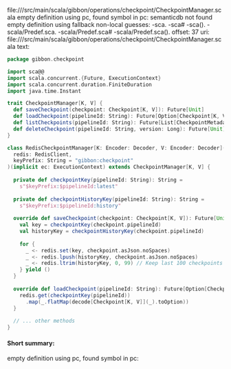 file://<WORKSPACE>/src/main/scala/gibbon/operations/checkpoint/CheckpointManager.scala
empty definition using pc, found symbol in pc: 
semanticdb not found
empty definition using fallback
non-local guesses:
	 -sca.
	 -sca#
	 -sca().
	 -scala/Predef.sca.
	 -scala/Predef.sca#
	 -scala/Predef.sca().
offset: 37
uri: file://<WORKSPACE>/src/main/scala/gibbon/operations/checkpoint/CheckpointManager.scala
text:
```scala
package gibbon.checkpoint

import sca@@
import scala.concurrent.{Future, ExecutionContext}
import scala.concurrent.duration.FiniteDuration
import java.time.Instant

trait CheckpointManager[K, V] {
  def saveCheckpoint(checkpoint: Checkpoint[K, V]): Future[Unit]
  def loadCheckpoint(pipelineId: String): Future[Option[Checkpoint[K, V]]]
  def listCheckpoints(pipelineId: String): Future[List[CheckpointMetadata]]
  def deleteCheckpoint(pipelineId: String, version: Long): Future[Unit]
}

class RedisCheckpointManager[K: Encoder: Decoder, V: Encoder: Decoder](
  redis: RedisClient,
  keyPrefix: String = "gibbon:checkpoint"
)(implicit ec: ExecutionContext) extends CheckpointManager[K, V] {
  
  private def checkpointKey(pipelineId: String): String = 
    s"$keyPrefix:$pipelineId:latest"
  
  private def checkpointHistoryKey(pipelineId: String): String = 
    s"$keyPrefix:$pipelineId:history"
  
  override def saveCheckpoint(checkpoint: Checkpoint[K, V]): Future[Unit] = {
    val key = checkpointKey(checkpoint.pipelineId)
    val historyKey = checkpointHistoryKey(checkpoint.pipelineId)
    
    for {
      _ <- redis.set(key, checkpoint.asJson.noSpaces)
      _ <- redis.lpush(historyKey, checkpoint.asJson.noSpaces)
      _ <- redis.ltrim(historyKey, 0, 99) // Keep last 100 checkpoints
    } yield ()
  }
  
  override def loadCheckpoint(pipelineId: String): Future[Option[Checkpoint[K, V]]] = {
    redis.get(checkpointKey(pipelineId))
      .map(_.flatMap(decode[Checkpoint[K, V]](_).toOption))
  }
  
  // ... other methods
}
```


#### Short summary: 

empty definition using pc, found symbol in pc: 